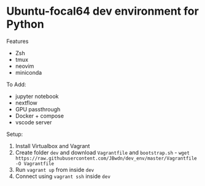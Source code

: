 # Ubuntu-focal64 dev environment for Python

Features
- Zsh
- tmux
- neovim
- miniconda

To Add:
- jupyter notebook
- nextflow
- GPU passthrough
- Docker + compose
- vscode server


Setup:
1. Install Virtualbox and Vagrant
2. Create folder `dev` and download `Vagrantfile` and `bootstrap.sh`
        - `wget https://raw.githubusercontent.com/JBwdn/dev_env/master/Vagrantfile -O Vagrantfile`
3. Run `vagrant up` from inside `dev`
4. Connect using `vagrant ssh` inside `dev` 